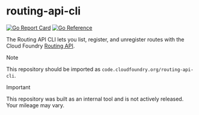 # routing-api-cli

[![Go Report Card](https://goreportcard.com/badge/code.cloudfoundry.org/routing-api-cli)](https://goreportcard.com/report/code.cloudfoundry.org/routing-api-cli)
[![Go Reference](https://pkg.go.dev/badge/code.cloudfoundry.org/routing-api-cli.svg)](https://pkg.go.dev/code.cloudfoundry.org/routing-api-cli)

The Routing API CLI lets you list, register, and unregister routes with the
Cloud Foundry [Routing API](https://github.com/cloudfoundry/routing-api).

> [!NOTE]
>
> This repository should be imported as `code.cloudfoundry.org/routing-api-cli`.

> [!IMPORTANT]
>
> This repository was built as an internal tool and is not actively released. Your mileage may vary.
